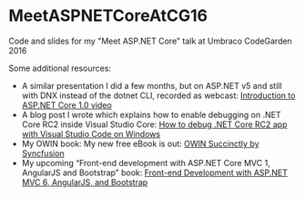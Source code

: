# MeetASPNETCoreAtCG16
Code and slides for my "Meet ASP.NET Core" talk at Umbraco CodeGarden 2016

Some additional resources:

 * A similar presentation I did a few months, but on ASP.NET v5 and still with DNX instead of the dotnet CLI, recorded as webcast: [Introduction to ASP.NET Core 1.0 video](http://codeclimber.net.nz/archive/2016/03/04/Introduction-to-ASP-NET-Core-1-0-video.aspx)
 * A blog post I wrote which explains how to enable debugging on .NET Core RC2 inside Visual Studio Core: [How to debug .NET Core RC2 app with Visual Studio Code on Windows](http://codeclimber.net.nz/archive/2016/05/18/The-NET-Core-RC2-stack-has-been-released-and-a.aspx)
 * My OWIN book: My new free eBook is out: [OWIN Succinctly by Syncfusion](http://codeclimber.net.nz/archive/2015/03/16/My-new-free-eBook-is-out-OWIN-Succinctly-by-Syncfusion.aspx)
 * My upcoming “Front-end development with ASP.NET Core MVC 1, AngularJS and Bootstrap” book: [Front-end Development with ASP.NET MVC 6, AngularJS, and Bootstrap](https://www.amazon.com/Front-end-Development-ASP-NET-AngularJS-Bootstrap/dp/1119181313?ie=UTF8&camp=1789&creative=9325&creativeASIN=1119181313&linkCode=as2&linkId=H7QI4E7OTXF7RQ6D&redirect=true&ref_=as_li_tl&tag=codec04-20)
